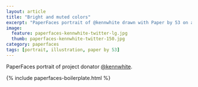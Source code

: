 ```yaml
---
layout: article
title: "Bright and muted colors"
excerpt: "PaperFaces portrait of @kennwhite drawn with Paper by 53 on an iPad."
image: 
  feature: paperfaces-kennwhite-twitter-lg.jpg
  thumb: paperfaces-kennwhite-twitter-150.jpg
category: paperfaces
tags: [portrait, illustration, paper by 53]
---
```


PaperFaces portrait of project donator [@kennwhite](http://twitter.com/kennwhite).

{% include paperfaces-boilerplate.html %}